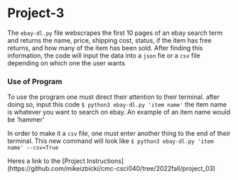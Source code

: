 # Project-3

<p> The <code>ebay-dl.py</code> file webscrapes the first 10 pages of an ebay search term and returns the name, price, shipping cost, status, if the item has free returns, and how many of the item has been sold. After finding this information, the code will input the data into a <code>json</code> fie or a <code>csv</code> file depending on which one the user wants</p>

### Use of Program

<p> To use the program one must direct their attention to their terminal. after doing so, input this code <code>$ python3 ebay-dl.py 'item name'</code> the item name is whatever you want to search on ebay. An example of an item name would be 'hammer'</p>

<p> In order to make it a <code>csv</code> file, one must enter another thing to the end of their terminal. This new command will look like <code>$ python3 ebay-dl.py 'item name' --csv=True</code>

<p> Heres a link to the [Project Instructions](https://github.com/mikeizbicki/cmc-csci040/tree/2022fall/project_03)</p>